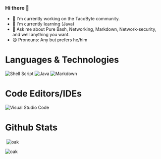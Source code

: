 ### Hi there 👋

<!--
**OakAtsume/OakAtsume** is a ✨ _special_ ✨ repository because its `README.md` (this file) appears on your GitHub profile.

Here are some ideas to get you started:

- 🔭 I’m currently working on ...
- 🌱 I’m currently learning ...
- 👯 I’m looking to collaborate on ...
- 🤔 I’m looking for help with ...
- 💬 Ask me about ...
- 📫 How to reach me: ...
- 😄 Pronouns: ...
- ⚡ Fun fact: ...
-->
- 🔭 I'm currently working on the TacoByte community.
- 🌱 I'm currently learning (Java)
- 💬 Ask me about Pure Bash, Networking, Markdown, Network-security, and well anything you want.
- 😄 Pronouns: Any but prefers he/him

# Languages & Technologies

![Shell Script](https://img.shields.io/badge/shell_script-%23121011.svg?style=for-the-badge&logo=gnu-bash&logoColor=white) ![Java](https://img.shields.io/badge/java-%23ED8B00.svg?style=for-the-badge&logo=java&logoColor=white) ![Markdown](https://img.shields.io/badge/markdown-%23000000.svg?style=for-the-badge&logo=markdown&logoColor=white) 

# Code Editors/IDEs
![Visual Studio Code](https://img.shields.io/badge/Visual%20Studio%20Code-0078d7.svg?style=for-the-badge&logo=visual-studio-code&logoColor=white)

# Github Stats

<p>&nbsp;<img align="center" src="https://github-readme-stats.vercel.app/api?username=oakatsume&show_icons=true&locale=en&theme=synthwave" alt="oak" /></p>

<p><img align="left" src="https://github-readme-stats.vercel.app/api/top-langs?username=oakatsume&show_icons=true&locale=en&layout=compact&theme=synthwave" alt="oak" /></p>
